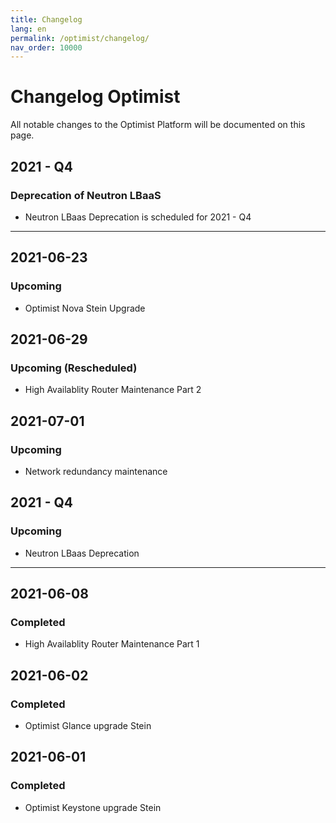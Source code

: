 ```yaml
---
title: Changelog
lang: en
permalink: /optimist/changelog/
nav_order: 10000
---
```


# Changelog Optimist

All notable changes to the Optimist Platform will be documented on this page.

## 2021 - Q4
### Deprecation of Neutron LBaaS
- Neutron LBaas Deprecation is scheduled for 2021 - Q4

---

## 2021-06-23
### Upcoming
-  Optimist Nova Stein Upgrade

## 2021-06-29
### Upcoming (Rescheduled)
- High Availablity Router Maintenance Part 2

## 2021-07-01
### Upcoming
- Network redundancy maintenance

## 2021 - Q4
### Upcoming
- Neutron LBaas Deprecation

---

## 2021-06-08
### Completed
- High Availablity Router Maintenance Part 1

## 2021-06-02
### Completed
- Optimist Glance upgrade Stein

## 2021-06-01
### Completed
- Optimist Keystone upgrade Stein

